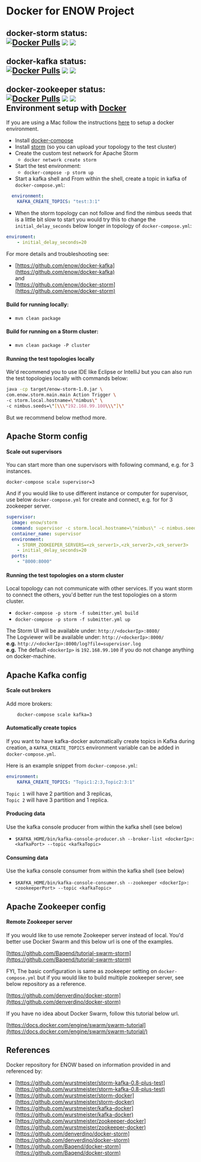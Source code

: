 Docker for ENOW Project
===========
docker-storm status:<br>
[![Docker Pulls](https://img.shields.io/docker/pulls/enow/storm.svg)](https://hub.docker.com/r/enow/storm/)
[![](https://images.microbadger.com/badges/image/enow/storm.svg)](https://hub.docker.com/r/enow/storm/) [![](https://images.microbadger.com/badges/version/enow/storm.svg)](https://hub.docker.com/r/enow/storm/)<br><br>
docker-kafka status:<br>
[![Docker Pulls](https://img.shields.io/docker/pulls/enow/kafka.svg)](https://hub.docker.com/r/enow/kafka/)
[![](https://images.microbadger.com/badges/image/enow/kafka.svg)](https://hub.docker.com/r/enow/kafka/)
[![](https://images.microbadger.com/badges/version/enow/kafka.svg)](https://hub.docker.com/r/enow/kafka/)<br><br>
docker-zookeeper status:<br>
[![Docker Pulls](https://img.shields.io/docker/pulls/enow/zookeeper.svg)](https://hub.docker.com/r/enow/zookeeper/)
[![](https://images.microbadger.com/badges/image/enow/zookeeper.svg)](https://hub.docker.com/r/enow/zookeeper/)
[![](https://images.microbadger.com/badges/version/enow/zookeeper.svg)](https://hub.docker.com/r/enow/zookeeper/)<br>
Environment setup with [Docker](https://www.docker.io/)
-------------------------------

If you are using a Mac follow the instructions [here](https://docs.docker.com/installation/mac/) to setup a docker environment.

- Install [docker-compose](http://docs.docker.com/compose/install/)
- Install [storm](https://storm.incubator.apache.org/downloads.html) (so you can upload your topology to the test cluster)
- Create the custom test network for Apache Storm
    - `docker network create storm`
- Start the test environment:
    - `docker-compose -p storm up`
- Start a kafka shell and From within the shell, create a topic in kafka of `docker-compose.yml`:
```yaml
  environment:
    KAFKA_CREATE_TOPICS: "test:3:1"
```

- When the storm topology can not follow and find the nimbus seeds that is a little bit slow to start you would try this to change the `initial_delay_seconds` below longer in topology of `docker-compose.yml`:
```yaml
enviroment:
    - initial_delay_seconds=20
```

For more details and troubleshooting see:
- [https://github.com/enow/docker-kafka](https://github.com/enow/docker-kafka) </br>
and </br>
- [https://github.com/enow/docker-storm](https://github.com/enow/docker-storm)

#### Build for running locally:

- `mvn clean package`

#### Build for running on a Storm cluster:

- `mvn clean package -P cluster`

#### Running the test topologies locally

We'd recommend you to use IDE like Eclipse or IntelliJ but you can also run the test topologies locally with commands below:

```bash
java -cp target/enow-storm-1.0.jar \
com.enow.storm.main.main Action Trigger \
-c storm.local.hostname=\"nimbus\" \
-c nimbus.seeds=\"[\\\"192.168.99.100\\\"]\"
```

But we recommend below method more.

Apache Storm config
-------------------
#### Scale out supervisors

You can start more than one supervisors with following command, e.g. for 3 instances.

```
docker-compose scale supervisor=3
```

And if you would like to use different instance or computer for supervisor, use below `docker-compose.yml` for create and connect, e.g. for for 3 zookeeper server.

```yaml
supervisor:
  image: enow/storm
  command: supervisor -c storm.local.hostname=\"nimbus\" -c nimbus.seeds=\"[\\\"<nimbus_host>\\\"]\" -c supervisor.slots.ports=\"[6700,6701,6702,6703]\"
  container_name: supervisor
  environment:
    - STORM_ZOOKEEPER_SERVERS=<zk_server1>,<zk_server2>,<zk_server3>
    - initial_delay_seconds=20
  ports:
    - "8000:8000"
```

#### Running the test topologies on a storm cluster

Local topology can not communicate with other services. If you want storm to connect the others, you'd better run the test topologies on a storm cluster.

- `docker-compose -p storm -f submitter.yml build`
- `docker-compose -p storm -f submitter.yml up`</br>

The Storm UI will be available under: `http://<dockerIp>:8080/`
<br>
The Logviewer will be available under: `http://<dockerIp>:8000/` <br>
__e.g.__ `http://<dockerIp>:8000/log?file=supervisor.log`<br>
__e.g.__ The default `<dockerIp>` is `192.168.99.100` if you do not change anything on docker-machine.

Apache Kafka config
-------------------
#### Scale out brokers
Add more brokers:
```
    docker-compose scale kafka=3
```
#### Automatically create topics

If you want to have kafka-docker automatically create topics in Kafka during
creation, a `KAFKA_CREATE_TOPICS` environment variable can be
added in `docker-compose.yml`.

Here is an example snippet from `docker-compose.yml`:
```yaml
environment:
    KAFKA_CREATE_TOPICS: "Topic1:2:3,Topic2:3:1"
```
`Topic 1` will have 2 partition and 3 replicas, <br>
`Topic 2` will have 3 partition and 1 replica.

#### Producing data

Use the kafka console producer from within the kafka shell (see below)

- `$KAFKA_HOME/bin/kafka-console-producer.sh --broker-list <dockerIp>:<kafkaPort> --topic <kafkaTopic>`

#### Consuming data

Use the kafka console consumer from within the kafka shell (see below)

- `$KAFKA_HOME/bin/kafka-console-consumer.sh --zookeeper <dockerIp>:<zookeeperPort> --topic <kafkaTopic>`

Apache Zookeeper config
-----------------------
#### Remote Zookeeper server

If you would like to use remote Zookeeper server instead of local.
You'd better use Docker Swarm and this below url is one of the examples.

[https://github.com/Baqend/tutorial-swarm-storm](https://github.com/Baqend/tutorial-swarm-storm)

FYI, The basic configuration is same as zookeeper setting on `docker-compose.yml` but if you would like to build multiple zookeeper server, see below repository as a reference.

[https://github.com/denverdino/docker-storm](https://github.com/denverdino/docker-storm)

If you have no idea about Docker Swarm, follow this tutorial below url.

[https://docs.docker.com/engine/swarm/swarm-tutorial](https://docs.docker.com/engine/swarm/swarm-tutorial/)

References
----------

Docker repository for ENOW based on information provided in and referenced by:

- [https://github.com/wurstmeister/storm-kafka-0.8-plus-test](https://github.com/wurstmeister/storm-kafka-0.8-plus-test)
- [https://github.com/wurstmeister/storm-docker](https://github.com/wurstmeister/storm-docker)
- [https://github.com/wurstmeister/kafka-docker](https://github.com/wurstmeister/kafka-docker)
- [https://github.com/wurstmeister/zookeeper-docker](https://github.com/wurstmeister/zookeeper-docker)
- [https://github.com/denverdino/docker-storm](https://github.com/denverdino/docker-storm)
- [https://github.com/Baqend/docker-storm](https://github.com/Baqend/docker-storm)

